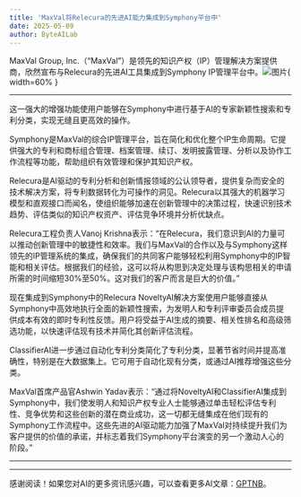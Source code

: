 ```yaml
---
title: 'MaxVal将Relecura的先进AI能力集成到Symphony平台中'
date: 2025-05-09
author: ByteAILab
---
```


MaxVal Group, Inc.（“MaxVal”）是领先的知识产权（IP）管理解决方案提供商，欣然宣布与Relecura的先进AI工具集成到Symphony IP管理平台中。![图片](https://ai-techpark.com/wp-content/uploads/MaxVal.jpg){ width=60% }

---
这一强大的增强功能使用户能够在Symphony中进行基于AI的专家新颖性搜索和专利分类，实现无缝且更高效的操作。

Symphony是MaxVal的综合IP管理平台，旨在简化和优化整个IP生命周期。它提供强大的专利和商标组合管理、档案管理、续订、发明披露管理、分析以及协作工作流程等功能，帮助组织有效管理和保护其知识产权。

Relecura是AI驱动的专利分析和创新情报领域的公认领导者，提供复杂而安全的技术解决方案，将专利数据转化为可操作的洞见。Relecura以其强大的机器学习模型和直观接口而闻名，使组织能够加速在创新管理中的决策过程，快速识别技术趋势、评估类似的知识产权资产、评估竞争环境并分析优缺点。

Relecura工程负责人Vanoj Krishna表示：“在Relecura，我们意识到AI的力量可以推动创新管理中的敏捷性和效率。我们与MaxVal的合作以及与Symphony这样领先的IP管理系统的集成，确保我们的共同客户能够轻松利用Symphony中的IP智能和相关评估。根据我们的经验，这可以将从构思到决定处理与该构思相关的申请所需的时间缩短30%至50%。这对我们的客户而言是巨大的价值。”

现在集成到Symphony中的Relecura NoveltyAI解决方案使用户能够直接从Symphony中高效地执行全面的新颖性搜索，为发明人和专利评审委员会成员提供成本有效的即时专利性反馈。用户将受益于AI生成的摘要、相关性排名和高级筛选功能，以快速评估现有技术并简化其创新评估流程。

ClassifierAI进一步通过自动化专利分类简化了专利分类，显著节省时间并提高准确性，特别是在大数据集上。它可用于自动化现有分类，或通过AI推荐增强这些分类。

MaxVal首席产品官Ashwin Yadav表示：“通过将NoveltyAI和ClassifierAI集成到Symphony中，我们使发明人和知识产权专业人士能够通过单击轻松评估专利性、竞争优势和这些创新的潜在商业成功，这一切都无缝集成在他们现有的Symphony工作流程中。这些先进的AI驱动能力加强了MaxVal对持续提升我们为客户提供的价值的承诺，并标志着我们Symphony平台演变的另一个激动人心的阶段。”

---
---
感谢阅读！如果您对AI的更多资讯感兴趣，可以查看更多AI文章：[GPTNB](https://gptnb.com)。